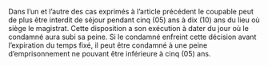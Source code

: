 Dans l’un et l’autre des cas exprimés à l’article précédent le coupable peut de plus être interdit de séjour pendant cinq (05) ans à dix (10) ans du lieu où siège le magistrat.
Cette disposition a son exécution à dater du jour où le condamné aura subi sa peine.
Si le condamné enfreint cette décision avant l’expiration du temps fixé, il peut être condamné à une peine d’emprisonnement ne pouvant être inférieure à cinq (05) ans.